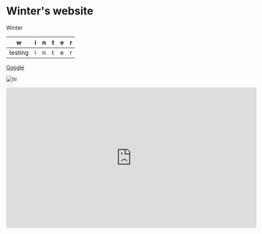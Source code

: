 # Winter's website
Winter

| w | i | n | t | e | r
|-|-|-|-|-|-|
| testing | i | n | t | e | r

[Google](https://www.youtube.com/watch?v=dQw4w9WgXcQ)

![hi](https://media.canva.com/1/image-resize/1/203_86_100_PNG_F/czM6Ly9tZWRpYS1wcml2YXRlLmNhbnZhLmNvbS94UHdMOC9NQUZ4UzN4UHdMOC8xL3AucG5n?osig=AAAAAAAAAAAAAAAAAAAAAJnE6ec0tjmH6SrXcAygAK7uKMx2IxuOzTBiXgXskbVB&exp=1701761897&x-canva-quality=thumbnail_large&csig=AAAAAAAAAAAAAAAAAAAAAMiR6wT1uo-bu8F70gjCuEZ-rG4-avfIy2xrQKQaxgVL)

<iframe width="666" height="375" src="https://www.youtube.com/embed/fhTcP9terj0" title="The History of Ancient Rome - Every Month (753 BC - AD 476)" frameborder="0" allow="accelerometer; autoplay; clipboard-write; encrypted-media; gyroscope; picture-in-picture; web-share" allowfullscreen></iframe>
